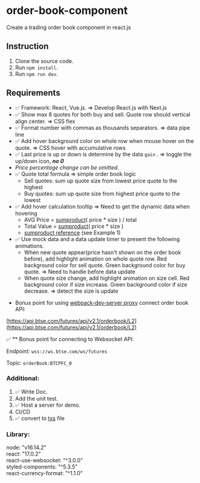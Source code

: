 # order-book-component

Create a trading order book component in react.js

## Instruction

1. Clone the source code.
2. Run `npm install`.
3. Run `npm run dev`.

## Requirements

- ✅ Framework: React, Vue.js. ⇒ Develop React.js with Next.js
- ✅ Show max 8 quotes for both buy and sell. Quote row should vertical align center. ⇒ CSS flex
- ✅ Format number with commas as thousands separators. ⇒ data pipe line
- ✅ Add hover background color on whole row when mouse hover on the quote. ⇒ CSS hover with accumulative rows
- ✅ Last price is up or down is determine by the data `gain` . ⇒ toggle the up/down icon, **_no 0_**
- _Price percentage change can be omitted._
- ✅ Quote total formula ⇒ simple order book logic
  - Sell quotes: sum up quote size from lowest price quote to the highest
  - Buy quotes: sum up quote size from highest price quote to the lowest
- ✅ Add hover calculation tooltip ⇒ Need to get the dynamic data when hovering
  - AVG Price = [sumproduct](https://support.microsoft.com/en-us/office/sumproduct-function-16753e75-9f68-4874-94ac-4d2145a2fd2e)( price \* size ) / total
  - Total Value = [sumproduct](https://support.microsoft.com/en-us/office/sumproduct-function-16753e75-9f68-4874-94ac-4d2145a2fd2e)( price \* size )
  * [sumproduct reference](https://support.microsoft.com/en-us/office/sumproduct-function-16753e75-9f68-4874-94ac-4d2145a2fd2e) (see Example 1)
- ✅ Use mock data and a data update timer to present the following animations.
  - When new quote appear(price hasn't shown on the order book before), add highlight animation on whole quote row. Red background color for sell quote. Green background color for buy quote. ⇒ Need to handle before data update
  - When quote size change, add highlight animation on size cell. Red background color if size increase. Green background color if size decrease. ⇒ detect the size is update

* Bonus point for using [webpack-dev-server proxy](https://webpack.js.org/configuration/dev-server/#devserverproxy) connect order book API:

[https://api.btse.com/futures/api/v2.1/orderbook/L2](https://api.btse.com/futures/api/v2.1/orderbook/L2)

✅ \*\* Bonus point for connecting to Websocket API:

Endpoint: `wss://ws.btse.com/ws/futures`

Topic: `orderBook:BTCPFC_0`

### Additional:

1. ✅ Write Doc.
2. Add the unit test.
3. ✅ Host a server for demo.
4. CI/CD
5. ✅ convert to [txs](https://nextjs.org/docs/basic-features/typescript) file

### Library:

node: "v16.14.2"  
react: "17.0.2"  
react-use-websocket: "^3.0.0"  
styled-components: "^5.3.5"  
react-currency-format: "^1.1.0"
